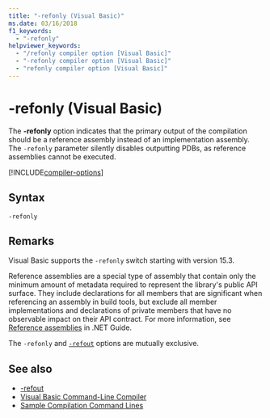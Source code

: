 ```yaml
---
title: "-refonly (Visual Basic)"
ms.date: 03/16/2018
f1_keywords: 
  - "-refonly"
helpviewer_keywords: 
  - "/refonly compiler option [Visual Basic]"
  - "-refonly compiler option [Visual Basic]"
  - "refonly compiler option [Visual Basic]"
---
```


# -refonly (Visual Basic)

The **-refonly** option indicates that the primary output of the compilation should be a reference assembly instead of an implementation assembly. The `-refonly` parameter silently disables outputting PDBs, as reference assemblies cannot be executed.

[!INCLUDE[compiler-options](~/includes/compiler-options.md)]

## Syntax

```console
-refonly
```

## Remarks

Visual Basic supports the `-refonly` switch starting with version 15.3.

Reference assemblies are a special type of assembly that contain only the minimum amount of metadata required to represent the library's public API surface. They include declarations for all members that are significant when referencing an assembly in build tools, but exclude all member implementations and declarations of private members that have no observable impact on their API contract. For more information, see [Reference assemblies](../../standard/assembly/reference-assemblies.md) in .NET Guide.

The `-refonly` and [`-refout`](refout-compiler-option.md) options are mutually exclusive.

## See also

- [-refout](refout-compiler-option.md)
- [Visual Basic Command-Line Compiler](index.md)
- [Sample Compilation Command Lines](sample-compilation-command-lines.md)
